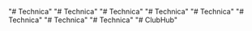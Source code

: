 "# Technica" 
"# Technica" 
"# Technica" 
"# Technica" 
"# Technica" 
"# Technica" 
"# Technica" 
"# Technica" 
"# ClubHub" 

